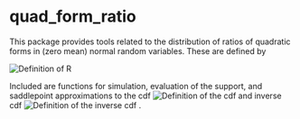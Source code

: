 # quad_form_ratio

This package provides tools related to the distribution of ratios of quadratic forms in (zero mean) normal random variables. These are defined by

![Definition of R](https://user-images.githubusercontent.com/25103918/37101166-cd29eac8-221c-11e8-8c9a-570bb3a45b1f.png)

Included are functions for simulation, evaluation of the support, and saddlepoint approximations to the cdf ![Definition of the cdf](https://user-images.githubusercontent.com/25103918/37101220-ecee1b7c-221c-11e8-921e-9ec0fcd045b7.png)
 and inverse cdf ![Definition of the inverse cdf](https://user-images.githubusercontent.com/25103918/37101265-0b94f514-221d-11e8-9aa1-16e7ce88d468.png)
.
 
